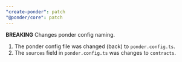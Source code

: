 ```yaml
---
"create-ponder": patch
"@ponder/core": patch
---
```


**BREAKING** Changes ponder config naming.

1. The ponder config file was changed (back) to `ponder.config.ts`.
2. The `sources` field in `ponder.config.ts` was changes to `contracts`.
